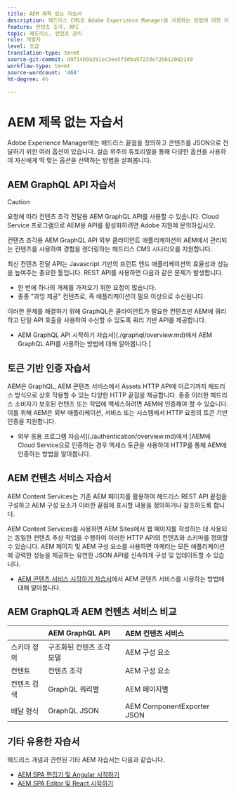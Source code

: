```yaml
---
title: AEM 제목 없는 자습서
description: 헤드리스 CMS로 Adobe Experience Manager을 사용하는 방법에 대한 자습서 모음입니다.
feature: 컨텐츠 조각, API
topic: 헤드리스, 컨텐츠 관리
role: 개발자
level: 초급
translation-type: tm+mt
source-git-commit: d9714b9a291ec3ee5f3dba9723de72bb120d2149
workflow-type: tm+mt
source-wordcount: '468'
ht-degree: 4%

---
```



# AEM 제목 없는 자습서

Adobe Experience Manager에는 헤드리스 끝점을 정의하고 콘텐츠를 JSON으로 전달하기 위한 여러 옵션이 있습니다. 실습 위주의 튜토리얼을 통해 다양한 옵션을 사용하여 자신에게 딱 맞는 옵션을 선택하는 방법을 살펴봅니다.

## AEM GraphQL API 자습서

>[!CAUTION]
>
> 요청에 따라 컨텐츠 조각 전달용 AEM GraphQL API를 사용할 수 있습니다.
> Cloud Service 프로그램으로 AEM용 API를 활성화하려면 Adobe 지원에 문의하십시오.

컨텐츠 조각용 AEM GraphQL API
외부 클라이언트 애플리케이션이 AEM에서 관리되는 컨텐츠를 사용하여 경험을 렌더링하는 헤드리스 CMS 시나리오를 지원합니다.

최신 컨텐츠 전달 API는 Javascript 기반의 프런트 엔드 애플리케이션의 효율성과 성능을 높여주는 중요한 툴입니다. REST API를 사용하면 다음과 같은 문제가 발생합니다.

* 한 번에 하나의 개체를 가져오기 위한 요청이 많습니다.
* 종종 &quot;과잉 제공&quot; 컨텐츠로, 즉 애플리케이션이 필요 이상으로 수신됩니다.

이러한 문제를 해결하기 위해 GraphQL은 클라이언트가 필요한 컨텐츠만 AEM에 쿼리하고 단일 API 호출을 사용하여 수신할 수 있도록 쿼리 기반 API를 제공합니다.

* AEM GraphQL API 시작하기 자습서](./graphql/overview.md)에서 AEM GraphQL API를 사용하는 방법에 대해 알아봅니다.[

## 토큰 기반 인증 자습서

AEM은 GraphQL, AEM 콘텐츠 서비스에서 Assets HTTP API에 이르기까지 헤드리스 방식으로 상호 작용할 수 있는 다양한 HTTP 끝점을 제공합니다. 종종 이러한 헤드리스 소비자가 보호된 컨텐츠 또는 작업에 액세스하려면 AEM에 인증해야 할 수 있습니다. 이를 위해 AEM은 외부 애플리케이션, 서비스 또는 시스템에서 HTTP 요청의 토큰 기반 인증을 지원합니다.

* 외부 응용 프로그램 자습서](./authentication/overview.md)에서 [AEM에 Cloud Service으로 인증하는 경우 액세스 토큰을 사용하여 HTTP를 통해 AEM에 인증하는 방법을 알아봅니다.

## AEM 컨텐츠 서비스 자습서

AEM Content Services는 기존 AEM 페이지를 활용하여 헤드리스 REST API 끝점을 구성하고 AEM 구성 요소가 이러한 끝점에 표시할 내용을 정의하거나 참조하도록 합니다.

AEM Content Services를 사용하면 AEM Sites에서 웹 페이지를 작성하는 데 사용되는 동일한 컨텐츠 추상 작업을 수행하여 이러한 HTTP API의 컨텐츠와 스키마를 정의할 수 있습니다. AEM 페이지 및 AEM 구성 요소를 사용하면 마케터는 모든 애플리케이션에 강력한 성능을 제공하는 유연한 JSON API를 신속하게 구성 및 업데이트할 수 있습니다.

* [AEM 콘텐츠 서비스 시작하기 자습서](./content-services/overview.md)에서 AEM 콘텐츠 서비스를 사용하는 방법에 대해 알아봅니다.

## AEM GraphQL과 AEM 컨텐츠 서비스 비교

|  | AEM GraphQL API | AEM 컨텐츠 서비스 |
|--------------------------------|:-----------------|:---------------------|
| 스키마 정의 | 구조화된 컨텐츠 조각 모델 | AEM 구성 요소 |
| 컨텐트 | 컨텐츠 조각 | AEM 구성 요소 |
| 컨텐츠 검색 | GraphQL 쿼리별 | AEM 페이지별 |
| 배달 형식 | GraphQL JSON | AEM ComponentExporter JSON |

## 기타 유용한 자습서

헤드리스 개념과 관련된 기타 AEM 자습서는 다음과 같습니다.

* [AEM SPA 편집기 및 Angular 시작하기](https://experienceleague.adobe.com/docs/experience-manager-learn/spa-angular-tutorial/overview.html)
* [AEM SPA Editor 및 React 시작하기](https://experienceleague.adobe.com/docs/experience-manager-learn/spa-react-tutorial/overview.html)
